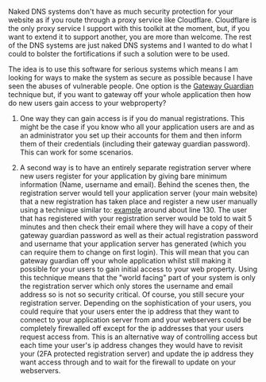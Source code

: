 Naked DNS systems don't have as much security protection for your website as if you route through a proxy service like Cloudflare. Cloudflare is the only proxy service I support with this toolkit at the moment, but, if you want to extend it to support another, you are more than welcome. The rest of the DNS systems are just naked DNS systems and I wanted to do what I could to bolster the fortifications if such a solution were to be used. 

The idea is to use this software for serious systems which means I am looking for ways to make the system as secure as possible because I have seen the abuses of vulnerable people.
One option is the [Gateway Guardian](https://github.com/agile-deployer/agile-infrastructure-build-client-scripts/blob/master/doco/AgileToolkitDeployment/GatewayGuardian.md) technique but, if you want to gateway off your whole application then how do new users gain access to your webproperty?

1. One way they can gain access is if you do manual registrations. This might be the case if you know who all your application users are and as an administrator you set up their accounts for them and then inform them of their credentials (including their gateway guardian password). This can work for some scenarios.

2. A second way is to have an entirely separate registration server where new users register for your application by giving bare minimum information (Name, username and email). Behind the scenes then, the registration server would tell your application server (your main website) that a new registration has taken place and register a new user manually using a technique similar to: [example](https://github.com/agile-deployer/agile-infrastructure-webserver-scripts/blob/master/providerscripts/application/processing/joomla/PerformPostProcessing.sh) around about line 130. The user that has registered with your registration server would be told to wait 5 minutes and then check their email where they will have a copy of their gateway guardian password as well as their actual registration password and username that your application server has generated (which you can require them to change on first login). This will mean that you can gateway guardian off your whole application whilst still making it possible for your users to gain initial access to your web property. Using this technique means that the "world facing" part of your system is only the registration server which only stores the username and email address so is not so security critical. Of course, you still secure your registration server. Depending on the sophistication of your users, you could require that your users enter the ip address that they want to connect to your application server from and your webservers could be completely firewalled off except for the ip addresses that your users request access from. This is an alternative way of controlling access but each time your user's ip address changes they would have to revisit your (2FA protected registration server) and update the ip address they want access through and to wait for the firewall to update on your webservers. 


